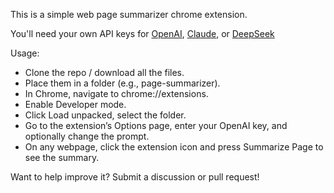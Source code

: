 This is a simple web page summarizer chrome extension.

You'll need your own API keys for [OpenAI](https://platform.openai.com/settings/organization/api-keys), [Claude](https://console.anthropic.com/settings/keys), or [DeepSeek](https://platform.deepseek.com/api_keys)

Usage:
- Clone the repo / download all the files.
- Place them in a folder (e.g., page-summarizer).
- In Chrome, navigate to chrome://extensions.
- Enable Developer mode.
- Click Load unpacked, select the folder.
- Go to the extension’s Options page, enter your OpenAI key, and optionally change the prompt.
- On any webpage, click the extension icon and press Summarize Page to see the summary.

Want to help improve it? Submit a discussion or pull request!
